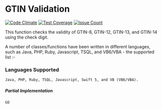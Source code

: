 # GTIN Validation

[![Code Climate](https://codeclimate.com/github/markgreenall/GTIN-Validation/badges/gpa.svg)](https://codeclimate.com/github/markgreenall/GTIN-Validation) [![Test Coverage](https://codeclimate.com/github/markgreenall/GTIN-Validation/badges/coverage.svg)](https://codeclimate.com/github/markgreenall/GTIN-Validation/coverage) [![Issue Count](https://codeclimate.com/github/markgreenall/GTIN-Validation/badges/issue_count.svg)](https://codeclimate.com/github/markgreenall/GTIN-Validation)

This function checks the validity of GTIN-8, GTIN-12, GTIN-13, and GTIN-14 using the check digit.

A number of classes/functions have been written in different languages, such as Java, PHP, Ruby, Javascript, TSQL, and VB6/VBA - the supported list :-

### Languages Supported

    Java, PHP, Ruby, TSQL, Javascript, Swift 5, and VB (VB6/VBA).

##### Partial Implementation

    GO


